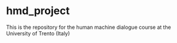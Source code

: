 # hmd_project
This is the repository for the human machine dialogue course at the University of Trento (Italy)
